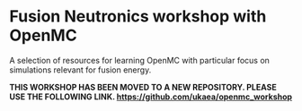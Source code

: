 # Fusion Neutronics workshop with OpenMC

A selection of resources for learning OpenMC with particular focus on simulations relevant for fusion energy.

**THIS WORKSHOP HAS BEEN MOVED TO A NEW REPOSITORY. PLEASE USE THE FOLLOWING LINK. https://github.com/ukaea/openmc_workshop**